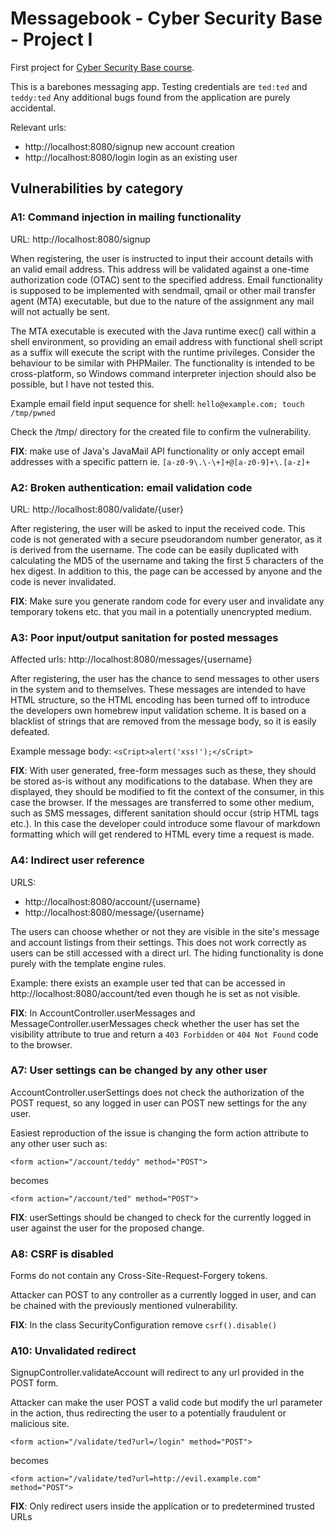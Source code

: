 Messagebook - Cyber Security Base - Project I
=============================================

First project for [Cyber Security Base course](https://cybersecuritybase.github.io/).

This is a barebones messaging app. Testing credentials are `ted:ted` and `teddy:ted`
Any additional bugs found from the application are purely accidental.

Relevant urls:

- http://localhost:8080/signup new account creation
- http://localhost:8080/login login as an existing user

## Vulnerabilities by category

### A1: Command injection in mailing functionality

URL: http://localhost:8080/signup

When registering, the user is instructed to input their account details with an valid email address. This address will be validated against a one-time authorization code (OTAC) sent to the specified address. Email functionality is supposed to be implemented with sendmail, qmail or other mail transfer agent (MTA) executable, but due to the nature of the assignment any mail will not actually be sent.

The MTA executable is executed with the Java runtime exec() call within a shell environment, so providing an email address with functional shell script as a suffix will execute the script with the runtime privileges. Consider the behaviour to be similar with PHPMailer. The functionality is intended to be cross-platform, so Windows command interpreter injection should also be possible, but I have not tested this.

Example email field input sequence for shell: `hello@example.com; touch /tmp/pwned`

Check the /tmp/ directory for the created file to confirm the vulnerability.

**FIX**: make use of Java's JavaMail API functionality or only accept email addresses with a specific pattern ie. `[a-z0-9\.\-\+]+@[a-z0-9]+\.[a-z]+`

### A2: Broken authentication: email validation code

URL: http://localhost:8080/validate/{user}

After registering, the user will be asked to input the received code. This code is not generated with a secure pseudorandom number generator, as it is derived from the username. The code can be easily duplicated with calculating the MD5 of the username and taking the first 5 characters of the hex digest. In addition to this, the page can be accessed by anyone and the code is never invalidated.

**FIX**: Make sure you generate random code for every user and invalidate any temporary tokens etc. that you mail in a potentially unencrypted medium.

### A3: Poor input/output sanitation for posted messages

Affected urls: http://localhost:8080/messages/{username}

After registering, the user has the chance to send messages to other users in the system and to themselves. These messages are intended to have HTML structure, so the HTML encoding has been turned off to introduce the developers own homebrew input validation scheme. It is based on a blacklist of strings that are removed from the message body, so it is easily defeated.

Example message body: `<sCript>alert('xss!');</sCript>`

**FIX**: With user generated, free-form messages such as these, they should be stored as-is without any modifications to the database. When they are displayed, they should be modified to fit the context of the consumer, in this case the browser. If the messages are transferred to some other medium, such as SMS messages, different sanitation should occur (strip HTML tags etc.).
In this case the developer could introduce some flavour of markdown formatting which will get rendered to HTML every time a request is made.

### A4: Indirect user reference

URLS:
- http://localhost:8080/account/{username}
- http://localhost:8080/message/{username}

The users can choose whether or not they are visible in the site's message and account listings from their settings. This does not work correctly as users can be still accessed with a direct url. The hiding functionality is done purely with the template engine rules.

Example: there exists an example user ted that can be accessed in http://localhost:8080/account/ted even though he is set as not visible.

**FIX**: In AccountController.userMessages and MessageController.userMessages check whether the user has set the visibility attribute to true and return a `403 Forbidden` or `404 Not Found` code to the browser. 

### A7: User settings can be changed by any other user

AccountController.userSettings does not check the authorization of the POST request, so any logged in user can POST new settings for the any user.

Easiest reproduction of the issue is changing the form action attribute to any other user such as:

`<form action="/account/teddy" method="POST">`

becomes 

`<form action="/account/ted" method="POST">`

**FIX**: userSettings should be changed to check for the currently logged in user against the user for the proposed change.

### A8: CSRF is disabled

Forms do not contain any Cross-Site-Request-Forgery tokens.

Attacker can POST to any controller as a currently logged in user, and can be chained with the previously mentioned vulnerability.

**FIX**: In the class SecurityConfiguration remove `csrf().disable()`

### A10: Unvalidated redirect

SignupController.validateAccount will redirect to any url provided in the POST form.

Attacker can make the user POST a valid code but modify the url parameter in the action, thus redirecting the user to a potentially fraudulent or malicious site.

`<form action="/validate/ted?url=/login" method="POST">`

becomes

`<form action="/validate/ted?url=http://evil.example.com" method="POST">`

**FIX**: Only redirect users inside the application or to predetermined trusted URLs


